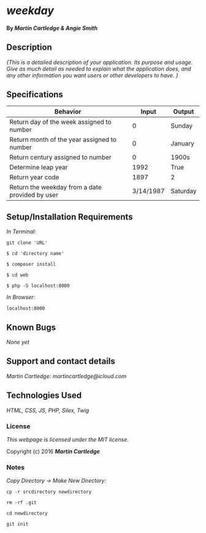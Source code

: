 # _weekday_

#### By _**Martin Cartledge &amp; Angie Smith**_

## Description

_{This is a detailed description of your application. Its purpose and usage.  Give as much detail as needed to explain what the application does, and any other information you want users or other developers to have. }_

## Specifications

| Behavior      | Input       |Output|
| ------------- |-------------| -----|
| Return day of the week assigned to number | 0| Sunday |
| Return month of the year assigned to number | 0 | January |
| Return century assigned to number | 0 | 1900s |
| Determine leap year | 1992 | True |
| Return year code  | 1897 | 2 |
| Return the weekday from a date provided by user | 3/14/1987 | Saturday |

## Setup/Installation Requirements

_In Terminal:_

`git clone 'URL'`

`$ cd 'directory name'`

`$ composer install`

`$ cd web`

`$ php -S localhost:8000`

_In Browser:_

`localhost:8000`

## Known Bugs

_None yet_

## Support and contact details

_Martin Cartledge: martincartledge@icloud.com_

## Technologies Used

_HTML,
CSS,
JS,
PHP,
Silex,
Twig_

### License

*This webpage is licensed under the MIT license.*

Copyright (c) 2016 **_Martin Cartledge_**

### Notes

_Copy Directory -> Make New Directory:_

`cp -r srcdirectory newdirectory`

`rm -rf .git`

`cd newdirectory`

`git init`
